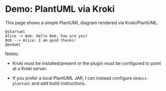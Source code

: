# Demo: PlantUML via Kroki

This page shows a simple PlantUML diagram rendered via Kroki/PlantUML.

```kroki-plantuml
@startuml
Alice -> Bob: Hello Bob, how are you?
Bob --> Alice: I am good thanks!
@enduml
```

<!-- kroki-plantuml fence will be recognized by the kroki plugin and sent to the Kroki server -->

Notes:

- Kroki must be installed/present or the plugin must be configured to point at a Kroki server.

- If you prefer a local PlantUML JAR, I can instead configure `mkdocs-plantuml` and add build instructions.

